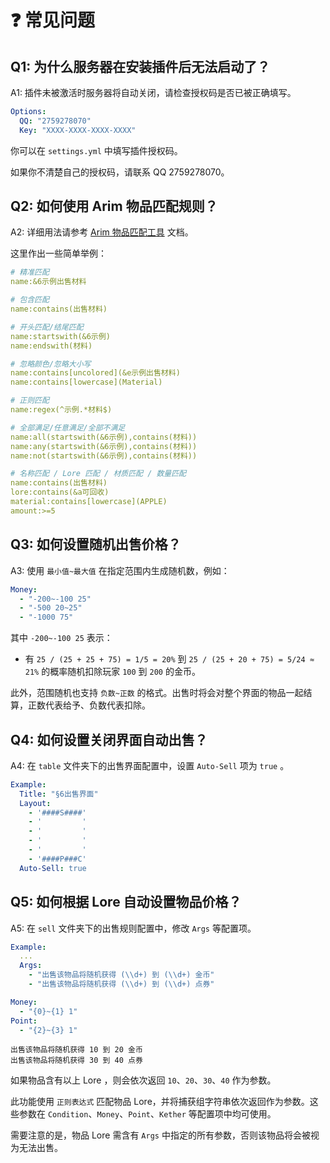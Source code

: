 # ❓ 常见问题

## Q1: 为什么服务器在安装插件后无法启动了？

A1: 插件未被激活时服务器将自动关闭，请检查授权码是否已被正确填写。

``` yaml
Options:
  QQ: "2759278070"
  Key: "XXXX-XXXX-XXXX-XXXX"
```

你可以在 `settings.yml` 中填写插件授权码。

如果你不清楚自己的授权码，请联系 QQ 2759278070。

## Q2: 如何使用 Arim 物品匹配规则？

A2: 详细用法请参考 [Arim 物品匹配工具](https://taboolib.feishu.cn/wiki/SRg4wO9q0iI3kbkdX79cHQRWncb) 文档。

这里作出一些简单举例：

``` yaml
# 精准匹配
name:&6示例出售材料

# 包含匹配
name:contains(出售材料)

# 开头匹配/结尾匹配
name:startswith(&6示例)
name:endswith(材料)

# 忽略颜色/忽略大小写
name:contains[uncolored](&e示例出售材料)
name:contains[lowercase](Material)

# 正则匹配
name:regex(^示例.*材料$)

# 全部满足/任意满足/全部不满足
name:all(startswith(&6示例),contains(材料))
name:any(startswith(&6示例),contains(材料))
name:not(startswith(&6示例),contains(材料))

# 名称匹配 / Lore 匹配 / 材质匹配 / 数量匹配
name:contains(出售材料)
lore:contains(&a可回收)
material:contains[lowercase](APPLE)
amount:>=5
```

## Q3: 如何设置随机出售价格？

A3: 使用 `最小值~最大值` 在指定范围内生成随机数，例如：

``` yaml
Money:
  - "-200~-100 25"
  - "-500 20~25"
  - "-1000 75"
```

其中 `-200~-100 25` 表示：

* 有 `25 / (25 + 25 + 75) = 1/5 = 20%` 到 `25 / (25 + 20 + 75) = 5/24 ≈ 21%` 的概率随机扣除玩家 `100` 到 `200` 的金币。

此外，范围随机也支持 `负数~正数` 的格式。出售时将会对整个界面的物品一起结算，正数代表给予、负数代表扣除。

## Q4: 如何设置关闭界面自动出售？

A4: 在 `table` 文件夹下的出售界面配置中，设置 `Auto-Sell` 项为 `true` 。

``` yaml
Example:
  Title: "§6出售界面"
  Layout:
    - '####S####'
    - '         '
    - '         '
    - '         '
    - '         '
    - '####P###C'
  Auto-Sell: true
```

## Q5: 如何根据 Lore 自动设置物品价格？

A5: 在 `sell` 文件夹下的出售规则配置中，修改 `Args` 等配置项。

``` yaml
Example:
  ...
  Args: 
    - "出售该物品将随机获得 (\\d+) 到 (\\d+) 金币"
    - "出售该物品将随机获得 (\\d+) 到 (\\d+) 点券"
```

``` yaml
Money:
  - "{0}~{1} 1"
Point:
  - "{2}~{3} 1"
```

```
出售该物品将随机获得 10 到 20 金币
出售该物品将随机获得 30 到 40 点券
```

如果物品含有以上 Lore ，则会依次返回 `10`、`20`、`30`、`40` 作为参数。

此功能使用 `正则表达式` 匹配物品 Lore，并将捕获组字符串依次返回作为参数。这些参数在 `Condition`、`Money`、`Point`、`Kether`
等配置项中均可使用。

需要注意的是，物品 Lore 需含有 `Args` 中指定的所有参数，否则该物品将会被视为无法出售。